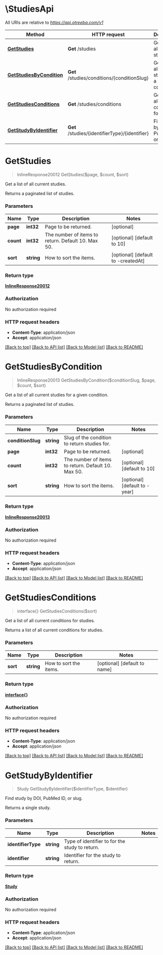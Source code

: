 # \StudiesApi

All URIs are relative to *https://api.otreeba.com/v1*

Method | HTTP request | Description
------------- | ------------- | -------------
[**GetStudies**](StudiesApi.md#GetStudies) | **Get** /studies | Get a list of all current studies.
[**GetStudiesByCondition**](StudiesApi.md#GetStudiesByCondition) | **Get** /studies/conditions/{conditionSlug} | Get a list of all current studies for a given condition.
[**GetStudiesConditions**](StudiesApi.md#GetStudiesConditions) | **Get** /studies/conditions | Get a list of all current conditions for studies.
[**GetStudyByIdentifier**](StudiesApi.md#GetStudyByIdentifier) | **Get** /studies/{identifierType}/{identifier} | Find study by DOI, PubMed ID, or slug.


# **GetStudies**
> InlineResponse20012 GetStudies($page, $count, $sort)

Get a list of all current studies.

Returns a paginated list of studies.


### Parameters

Name | Type | Description  | Notes
------------- | ------------- | ------------- | -------------
 **page** | **int32**| Page to be returned. | [optional] 
 **count** | **int32**| The number of items to return. Default 10. Max 50. | [optional] [default to 10]
 **sort** | **string**| How to sort the items. | [optional] [default to -createdAt]

### Return type

[**InlineResponse20012**](inline_response_200_12.md)

### Authorization

No authorization required

### HTTP request headers

 - **Content-Type**: application/json
 - **Accept**: application/json

[[Back to top]](#) [[Back to API list]](../README.md#documentation-for-api-endpoints) [[Back to Model list]](../README.md#documentation-for-models) [[Back to README]](../README.md)

# **GetStudiesByCondition**
> InlineResponse20013 GetStudiesByCondition($conditionSlug, $page, $count, $sort)

Get a list of all current studies for a given condition.

Returns a paginated list of studies.


### Parameters

Name | Type | Description  | Notes
------------- | ------------- | ------------- | -------------
 **conditionSlug** | **string**| Slug of the condition to return studies for. | 
 **page** | **int32**| Page to be returned. | [optional] 
 **count** | **int32**| The number of items to return. Default 10. Max 50. | [optional] [default to 10]
 **sort** | **string**| How to sort the items. | [optional] [default to -year]

### Return type

[**InlineResponse20013**](inline_response_200_13.md)

### Authorization

No authorization required

### HTTP request headers

 - **Content-Type**: application/json
 - **Accept**: application/json

[[Back to top]](#) [[Back to API list]](../README.md#documentation-for-api-endpoints) [[Back to Model list]](../README.md#documentation-for-models) [[Back to README]](../README.md)

# **GetStudiesConditions**
> interface{} GetStudiesConditions($sort)

Get a list of all current conditions for studies.

Returns a list of all current conditions for studies.


### Parameters

Name | Type | Description  | Notes
------------- | ------------- | ------------- | -------------
 **sort** | **string**| How to sort the items. | [optional] [default to name]

### Return type

[**interface{}**](interface{}.md)

### Authorization

No authorization required

### HTTP request headers

 - **Content-Type**: application/json
 - **Accept**: application/json

[[Back to top]](#) [[Back to API list]](../README.md#documentation-for-api-endpoints) [[Back to Model list]](../README.md#documentation-for-models) [[Back to README]](../README.md)

# **GetStudyByIdentifier**
> Study GetStudyByIdentifier($identifierType, $identifier)

Find study by DOI, PubMed ID, or slug.

Returns a single study.


### Parameters

Name | Type | Description  | Notes
------------- | ------------- | ------------- | -------------
 **identifierType** | **string**| Type of identifier to for the study to return. | 
 **identifier** | **string**| Identifier for the study to return. | 

### Return type

[**Study**](Study.md)

### Authorization

No authorization required

### HTTP request headers

 - **Content-Type**: application/json
 - **Accept**: application/json

[[Back to top]](#) [[Back to API list]](../README.md#documentation-for-api-endpoints) [[Back to Model list]](../README.md#documentation-for-models) [[Back to README]](../README.md)

